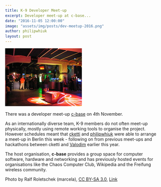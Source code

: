 ```yaml
---
title: K-9 Developer Meet-up
excerpt: Developer meet-up at c-base...
date: "2016-11-05 12:00:00"
image: "assets/img/posts/dev-meetup-2016.png"
author: philipwhiuk
layout: post
---
```


![Main hall of c-base <](/assets/img/posts/2007-07-28-berlin-130.jpg "Main hall of c-base")

There was a developer meet-up [c-base](https://c-base.org/) on 4th November.

As an internationally diverse team, K-9 members do not often meet-up physically, mostly using remote working tools to organise the project. However schedules meant that [cketti](https://www.github.com/cketti) and [philipwhiuk](https://www.github.com/philipwhiuk) were able to arrange a meet-up in Berlin this week - following on from previous meet-ups and hackathons between cketti and [Valodim](https://www.github.com/Valodim) earlier this year.

The host organisation, <strong>c-base</strong> provides a group space for computer software, hardware and networking and has previously hosted events for organisations like the Chaos Computer Club, Wikipedia and the Freifung wireless community.

Photo by Ralf Roletschek (marcela),
[CC BY-SA 3.0](https://creativecommons.org/licenses/by-sa/3.0 "Creative Commons Attribution-Share Alike 3.0"), [Link](https://commons.wikimedia.org/w/index.php?curid=2951445)
